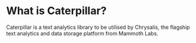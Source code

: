 # What is Caterpillar?

Caterpillar is a text analytics library to be utilised by Chrysalis, the flagship text analytics and data storage platform from Mammoth Labs.
